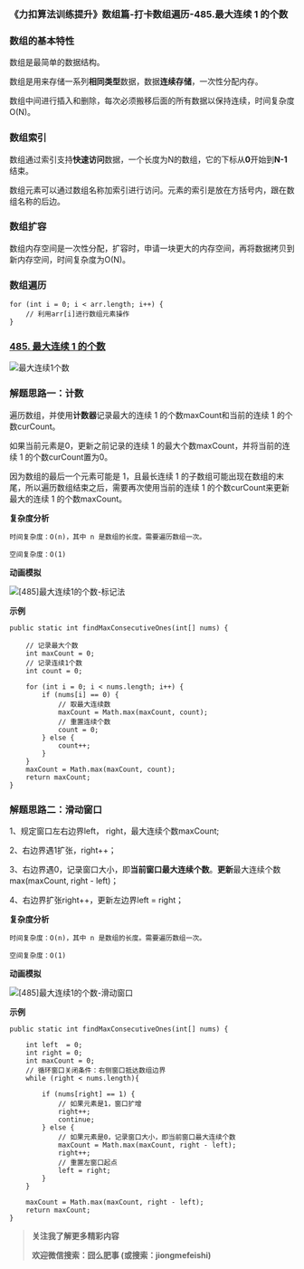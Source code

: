 ### 《力扣算法训练提升》数组篇-打卡数组遍历-485.最大连续 1 的个数

### 数组的基本特性

数组是最简单的数据结构。

数组是用来存储一系列**相同类型**数据，数据**连续存储**，一次性分配内存。

数组中间进行插入和删除，每次必须搬移后面的所有数据以保持连续，时间复杂度 O(N)。

### 数组索引

数组通过索引支持**快速访问**数据，一个长度为N的数组，它的下标从**0**开始到**N-1**结束。

数组元素可以通过数组名称加索引进行访问。元素的索引是放在方括号内，跟在数组名称的后边。

### 数组扩容

数组内存空间是一次性分配，扩容时，申请一块更大的内存空间，再将数据拷贝到新内存空间，时间复杂度为O(N)。

### 数组遍历

```
for (int i = 0; i < arr.length; i++) {
    // 利用arr[i]进行数组元素操作
}
```

### [485. 最大连续 1 的个数](https://leetcode-cn.com/problems/max-consecutive-ones/)

![最大连续1个数](https://img-blog.csdnimg.cn/img_convert/3153b523950b4f3060db034bb16f3bed.png)

### 解题思路一：计数

遍历数组，并使用**计数器**记录最大的连续 1 的个数maxCount和当前的连续 1 的个数curCount。

如果当前元素是0，更新之前记录的连续 1 的最大个数maxCount，并将当前的连续 1 的个数curCount置为0。

因为数组的最后一个元素可能是 1，且最长连续 1 的子数组可能出现在数组的末尾，所以遍历数组结束之后，需要再次使用当前的连续 1 的个数curCount来更新最大的连续 1 的个数maxCount。

**复杂度分析**

```
时间复杂度：O(n)，其中 n 是数组的长度。需要遍历数组一次。

空间复杂度：O(1)
```

**动画模拟**

![[485]最大连续1的个数-标记法](https://img-blog.csdnimg.cn/img_convert/904a13b2b4957a675b6dd26859e4a000.gif)

**示例**

```
public static int findMaxConsecutiveOnes(int[] nums) {

    // 记录最大个数
    int maxCount = 0;
    // 记录连续1个数
    int count = 0;

    for (int i = 0; i < nums.length; i++) {
        if (nums[i] == 0) {
            // 取最大连续数
            maxCount = Math.max(maxCount, count);
            // 重置连续个数
            count = 0;
        } else {
            count++;
        }
    }
    maxCount = Math.max(maxCount, count);
    return maxCount;
}
```

### 解题思路二：滑动窗口

1、规定窗口左右边界left， right，最大连续个数maxCount;

2、右边界遇1扩张，right++；

3、右边界遇0，记录窗口大小，即**当前窗口最大连续个数**。**更新**最大连续个数max(maxCount, right - left)；

4、右边界扩张right++，更新左边界left = right；

**复杂度分析**

```
时间复杂度：O(n)，其中 n 是数组的长度。需要遍历数组一次。

空间复杂度：O(1)
```

**动画模拟**

![[485]最大连续1的个数-滑动窗口](https://img-blog.csdnimg.cn/img_convert/65e7d8878a441b78e82743392bf8c656.gif)

**示例**

```
public static int findMaxConsecutiveOnes(int[] nums) {

    int left  = 0;
    int right = 0;
    int maxCount = 0;
    // 循环窗口关闭条件：右侧窗口抵达数组边界
    while (right < nums.length){

        if (nums[right] == 1) {
            // 如果元素是1，窗口扩增
            right++;
            continue;
        } else {
            // 如果元素是0，记录窗口大小，即当前窗口最大连续个数
            maxCount = Math.max(maxCount, right - left);
            right++;
            // 重置左窗口起点
            left = right;
        }
    }

    maxCount = Math.max(maxCount, right - left);
    return maxCount;
}
```

>**关注我了解更多精彩内容**
>
>**欢迎微信搜索：囧么肥事 (或搜索：jiongmefeishi)**


